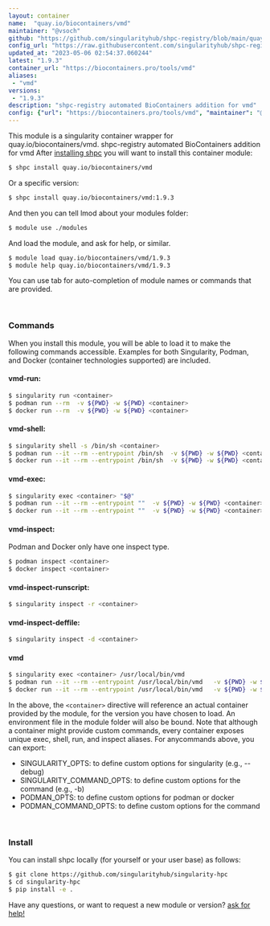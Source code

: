 ```yaml
---
layout: container
name:  "quay.io/biocontainers/vmd"
maintainer: "@vsoch"
github: "https://github.com/singularityhub/shpc-registry/blob/main/quay.io/biocontainers/vmd/container.yaml"
config_url: "https://raw.githubusercontent.com/singularityhub/shpc-registry/main/quay.io/biocontainers/vmd/container.yaml"
updated_at: "2023-05-06 02:54:37.060244"
latest: "1.9.3"
container_url: "https://biocontainers.pro/tools/vmd"
aliases:
 - "vmd"
versions:
 - "1.9.3"
description: "shpc-registry automated BioContainers addition for vmd"
config: {"url": "https://biocontainers.pro/tools/vmd", "maintainer": "@vsoch", "description": "shpc-registry automated BioContainers addition for vmd", "latest": {"1.9.3": "sha256:c8ccfdd9efd621cee192c7b58ee986f030c251b89b203b68dd830938f67b0d28"}, "tags": {"1.9.3": "sha256:c8ccfdd9efd621cee192c7b58ee986f030c251b89b203b68dd830938f67b0d28"}, "docker": "quay.io/biocontainers/vmd", "aliases": {"vmd": "/usr/local/bin/vmd"}}
---
```


This module is a singularity container wrapper for quay.io/biocontainers/vmd.
shpc-registry automated BioContainers addition for vmd
After [installing shpc](#install) you will want to install this container module:


```bash
$ shpc install quay.io/biocontainers/vmd
```

Or a specific version:

```bash
$ shpc install quay.io/biocontainers/vmd:1.9.3
```

And then you can tell lmod about your modules folder:

```bash
$ module use ./modules
```

And load the module, and ask for help, or similar.

```bash
$ module load quay.io/biocontainers/vmd/1.9.3
$ module help quay.io/biocontainers/vmd/1.9.3
```

You can use tab for auto-completion of module names or commands that are provided.

<br>

### Commands

When you install this module, you will be able to load it to make the following commands accessible.
Examples for both Singularity, Podman, and Docker (container technologies supported) are included.

#### vmd-run:

```bash
$ singularity run <container>
$ podman run --rm  -v ${PWD} -w ${PWD} <container>
$ docker run --rm  -v ${PWD} -w ${PWD} <container>
```

#### vmd-shell:

```bash
$ singularity shell -s /bin/sh <container>
$ podman run --it --rm --entrypoint /bin/sh  -v ${PWD} -w ${PWD} <container>
$ docker run --it --rm --entrypoint /bin/sh  -v ${PWD} -w ${PWD} <container>
```

#### vmd-exec:

```bash
$ singularity exec <container> "$@"
$ podman run --it --rm --entrypoint ""  -v ${PWD} -w ${PWD} <container> "$@"
$ docker run --it --rm --entrypoint ""  -v ${PWD} -w ${PWD} <container> "$@"
```

#### vmd-inspect:

Podman and Docker only have one inspect type.

```bash
$ podman inspect <container>
$ docker inspect <container>
```

#### vmd-inspect-runscript:

```bash
$ singularity inspect -r <container>
```

#### vmd-inspect-deffile:

```bash
$ singularity inspect -d <container>
```


#### vmd

```bash
$ singularity exec <container> /usr/local/bin/vmd
$ podman run --it --rm --entrypoint /usr/local/bin/vmd   -v ${PWD} -w ${PWD} <container> -c " $@"
$ docker run --it --rm --entrypoint /usr/local/bin/vmd   -v ${PWD} -w ${PWD} <container> -c " $@"
```



In the above, the `<container>` directive will reference an actual container provided
by the module, for the version you have chosen to load. An environment file in the
module folder will also be bound. Note that although a container
might provide custom commands, every container exposes unique exec, shell, run, and
inspect aliases. For anycommands above, you can export:

 - SINGULARITY_OPTS: to define custom options for singularity (e.g., --debug)
 - SINGULARITY_COMMAND_OPTS: to define custom options for the command (e.g., -b)
 - PODMAN_OPTS: to define custom options for podman or docker
 - PODMAN_COMMAND_OPTS: to define custom options for the command

<br>

### Install

You can install shpc locally (for yourself or your user base) as follows:

```bash
$ git clone https://github.com/singularityhub/singularity-hpc
$ cd singularity-hpc
$ pip install -e .
```

Have any questions, or want to request a new module or version? [ask for help!](https://github.com/singularityhub/singularity-hpc/issues)